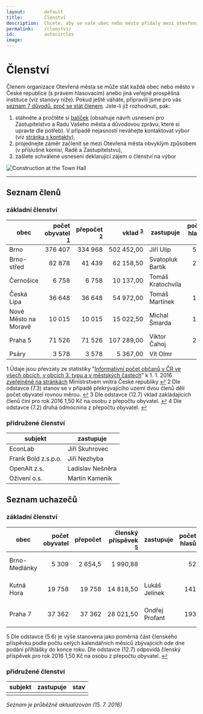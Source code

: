 ```yaml
---
layout:       default
title:        Členství
description:  Chcete, aby se vaše obec nebo město přidaly mezi otevřená města?
permalink:    /clenstvi/
id:           autocircles
image:
---
```


# Členství
Členem organizace Otevřená města se může stát každá obec nebo město v České republice (s právem hlasovacím) anebo jiná veřejně prospěšná instituce (viz stanovy níže). Pokud ještě váháte, připravili jsme pro vás [seznam 7 důvodů, proč se stát členem](/clenstvi/motivace/). Jste-li již rozhodnuti, pak:

1. stáhněte a pročtěte si [balíček](/balicek/) (obsahuje návrh usnesení pro Zastupitelstvo a Radu Vašeho města a důvodovou zprávu, které si upravte dle potřeb). V případě nejasností neváhejte kontaktovat výbor (viz [stránka s kontakty](/kontakty/)),
2. projednejte záměr začlenit se mezi Otevřená města obvyklým způsobem (v příslušné komisi, Radě a Zastupitelstvu),
3. zašlete schválené usnesení deklarující zájem o členství na výbor

![Construction at the Town Hall](/media/thumbnails/construction.jpg)

----

## Seznam členů

### základní členství

obec | počet obyvatel <sup id="a1">[1](#f1)</sup> | přepočet <sup id="a2">[2](#f2)</sup> | vklad <sup id="a3">[3](#f3)</sup> | zastupuje | počet hlasů <sup id="a4">[4](#f4)</sup>
--- | ---:| ---:| ---:| --- | ---:
Brno | 376 407 | 334 968 | 502 452,00 | Jiří Ulip | 579
Brno-střed | 82 878 | 41 439 | 62 158,50 | Svatopluk Bartík | 204
Černošice | 6 758 | 6 758 | 10 137,00 | Tomáš Kratochvíla | 82
Česká Lípa | 36 648 | 36 648 | 54 972,00 | Tomáš Martínek | 191
Nové Město na Moravě | 10 015 | 10 015 | 15 022,50 | Michal Šmarda | 100
Praha 5 | 71 526 | 71 526 | 107 289,00 | Viktor Čahoj | 267
Psáry | 3 578 | 3 578 | 5 367,00 | Vít Olmr | 60

<span id="f1">1</span> Údaje jsou převzaty ze statistiky "[Informativní počet občanů v ČR ve všech obcích, v obcích 3. typu a v městských částech](http://www.mvcr.cz/soubor/pocty-obyvatel-v-obcich-cr-pocet-obyvatel-k-1-1-2016-xls.aspx)" k 1. 1. 2016 [zveřejněné na stránkách](http://www.mvcr.cz/clanek/statistiky-pocty-obyvatel-v-obcich.aspx) Ministrstvem vnitra České republiky [↩](#a1)
<span id="f2">2</span> Dle odstavce (7.3) stanov se v případě překrývajícího uzemí dvou členů dělí počet obyvatel rovnou měrou. [↩](#a2)
<span id="f3">3</span> Dle odstavce (12.7) vklad zakládajících členů činí pro rok 2016 1,50 Kč na osobu z přepočtu obyvatel. [↩](#a3)
<span id="f4">4</span> Dle odstavce (7.2) druhá odmocnina z přepočtu obyvatel. [↩](#a4)

### přidružené členství

subjekt | zastupuje
--- | ---
EconLab | Jiří Skuhrovec
Frank Bold z.s.p.o. | Jiří Nezhyba
OpenAlt z.s. | Ladislav Nešněra
Oživení o.s. | Martin Kameník

## Seznam uchazečů

### základní členství

obec | počet obyvatel | přepočet | členský příspěvek <sup id="a5">[5](#f5)</sup>  | zastupuje | počet hlasů | stav
--- | ---:| ---:| ---:| --- | ---:| ---
Brno-Medlánky | 5 309 | 2 654,5 | 1 990,88 |  | 52 | odsouhlaseno výborem spolku
Kutná Hora | 19 758 | 19 758 | 14 818,50 | Lukáš Jelínek | 141 | odsouhlaseno výborem spolku
Praha 7 | 37 362 | 37 362 | 28 021,50 | Ondřej Profant | 193 | odsouhlaseno výborem spolku

<span id="f5">5</span> Dle odstavce (5.6) je výše stanovena jako poměrná část členského příspěvku podle počtu celých kalendářních měsíců zbývajících ode dne podání přihlášky do konce roku. Dle odstavce (12.7) odpovídá členský příspěvek pro rok 2016 1,50 Kč na osobu z přepočtu obyvatel. [↩](#a5)

### přidružené členství

subjekt | zastupuje | stav
--- | --- | ---
 |  |

*Seznam je průběžně aktualizován (15. 7. 2016)*
